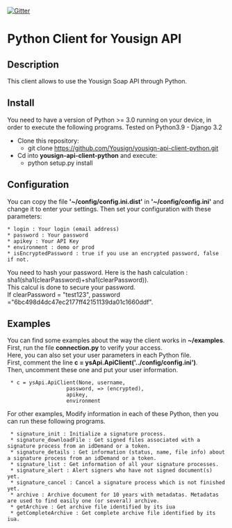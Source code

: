 
[![Gitter](https://badges.gitter.im/Join%20Chat.svg)](https://gitter.im/Yousign/yousign-api-client-python?utm_source=badge&utm_medium=badge&utm_campaign=pr-badge&utm_content=body_badge)

# Python Client for Yousign API

## Description

This client allows to use the Yousign Soap API through Python.

## Install
You need to have a version of Python >= 3.0   running on your device, in order to execute the following programs.
Tested on Python3.9 - Django 3.2 

+ Clone this repository:  
    * git clone https://github.com/Yousign/yousign-api-client-python.git
+ Cd into **yousign-api-client-python** and execute:  
    * python setup.py install

## Configuration
You can copy the file **'~/config/config.ini.dist'** in **'~/config/config.ini'** and change it to enter your settings. 
Then set your configuration with these parameters:

    * login : Your login (email address)
    * password : Your password
    * apikey : Your API Key 
    * environment : demo or prod
    * isEncryptedPassword : true if you use an encrypted password, false if not.    
You need to hash your password. 
Here is the hash calculation : sha1(sha1(clearPassword)+sha1(clearPassword)).  
This calcul is done to secure your password.   
If clearPassword = "test123", password ="6bc498d4dc47ec2177ff42151139da01c1660ddf".

## Examples
You can find some examples about the way the client works in **~/examples**.
First, run the file **connection.py** to verify your access.  
Here, you can also set your user parameters in each Python file.  
First, comment the line **c = ysApi.ApiClient('../config/config.ini')**.  
Then, uncomment these one and put your user information.  

     * c = ysApi.ApiClient(None, username,  
                       password, => (encrypted),  
                       apikey, 
                       environment 
For other examples, Modify information in each of these Python, then you can run these following programs.
  
     * signature_init : Initialize a signature process.
     * signature_downloadFile : Get signed files associated with a signature process from an idDemand or a token.
     * signature_details : Get information (status, name, file info) about a signature process from an idDemand or a token.
     * signature_list : Get information of all your signature processes.
     * signature_alert : Alert signers who have not signed document(s) yet.
     * signature_cancel : Cancel a signature process which is not finished yet.
     * archive : Archive document for 10 years with metadatas. Metadatas are used to find easily one (or several) archive.
     * getArchive : Get archive file identified by its iua
     * getCompleteArchive : Get complete archive file identified by its iua.
